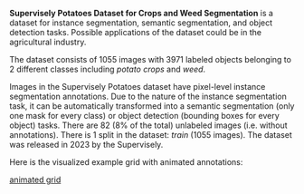 **Supervisely Potatoes Dataset for Crops and Weed Segmentation** is a dataset for instance segmentation, semantic segmentation, and object detection tasks. Possible applications of the dataset could be in the agricultural industry. 

The dataset consists of 1055 images with 3971 labeled objects belonging to 2 different classes including *potato crops* and *weed*.

Images in the Supervisely Potatoes dataset have pixel-level instance segmentation annotations. Due to the nature of the instance segmentation task, it can be automatically transformed into a semantic segmentation (only one mask for every class) or object detection (bounding boxes for every object) tasks. There are 82 (8% of the total) unlabeled images (i.e. without annotations). There is 1 split in the dataset: *train* (1055 images). The dataset was released in 2023 by the Supervisely.

Here is the visualized example grid with animated annotations:

[animated grid](https://github.com/dataset-ninja/supervisely-hrda-plants-demo/raw/main/visualizations/horizontal_grid.webm)
